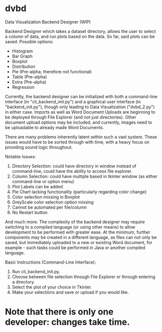 # dvbd
Data Visualization Backend Designer (WIP)

Backend Designer which takes a dataset directory, allows the user to select a column of data, and run plots based on the data.
So far, said plots can be saved.
Possible options:
- Histogram
- Bar Graph
- Boxplot
- Distribution
- Pie (Pre-alpha, therefore not functional)
- Table (Pre-alpha)
- Extra (Pre-alpha)
- Regression

Currently, the backend designer can be initialized with both a command-line interface (in "cli_backend_init.py") and a graphical user interface (in "backend_init.py"), though only leading to Data Visualization ("dvbd_2.py") in either case.
Imports as well as Word Document Uploads are beginning to be deployed through File Explorer (and not just directories). Other document upload options may be included, and currently, images need to be uploadable to already made Word Documents.

There are many problems inherently latent within such a vast system. These issues would have to be sorted through with time, with a heavy focus on providing sound logic throughout.

Notable Issues:
1. Directory Selection: could have directory in window instead of command-line, could have the ability to access file explorer.
2. Column Selection: could have multiple based in tkinter window (as either command-line or option menu)
3. Plot Labels can be added
4. Pie Chart lacking functionality (particularly regarding color change)
5. Color selection missing in Boxplot
6. GreyScale color selection option missing
7. Cannot be automated per file/column
8. No Restart button

And much more.
The complexity of the backend designer may require switching to a compiled language (or using other means) to allow development to be performed with greater ease. At the minimum, further components may be created in a different language, as files can not only be saved, but immediately uploaded to a new or existing Word document, for example - such tasks 
could be performed in Java or another compiled language.

Basic Instructions (Command-Line Interface):
1. Run cli_backend_init.py.
2. Choose between file selection through File Explorer or through entering a directory.
3. Select the plot of your choice in Tkinter.
4. Make your selections and save or upload if you would like.

# Note that there is only one developer: changes take time.
